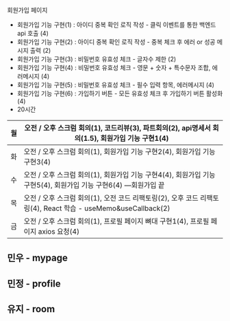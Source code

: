 회원가입 페이지 

- 회원가입 기능 구현(1) : 아이디 중복 확인 로직 작성 - 클릭 이벤트를 통한 백엔드 api 호출 (4)
- 회원가입 기능 구현(2) : 아이디 중복 확인 로직 작성 - 중복 체크 후 에러 or 성공 메시지 출력 (2)
- 회원가입 기능 구현(3) : 비밀번호 유효성 체크 - 글자수 제한 (2)
- 회원가입 기능 구현(4) : 비밀번호 유효성 체크 - 영문 + 숫자 + 특수문자 조합, 에러메시지 (4)
- 회원가입 기능 구현(5) : 비밀번호 유효성 체크 - 필수 입력 항목, 에러메시지 (4)
- 회원가입 기능 구현(6) : 가입하기 버튼 - 모든 유효성 체크 후 가입하기 버튼 활성화 (4)
- 20시간



| **월** | **오전 / 오후 스크럼 회의(1), 코드리뷰(3), 파트회의(2), api명세서 회의(1.5), 회원가입 기능 구현1(4)** |
| ------ | ------------------------------------------------------------ |
| 화     | 오전 / 오후 스크럼 회의(1), 회원가입 기능 구현2(4), 회원가입 기능 구현3(4) |
| 수     | 오전 / 오후 스크럼 회의(1), 회원가입 기능 구현4(4), 회원가입 기능 구현5(4), 회원가입 기능 구현6(4) —회원가입 끝 |
| 목     | 오전 / 오후 스크럼 회의(1), 오전 코드 리팩토링(2), 오후 코드 리팩토링(4), React 학습 - useMemo&useCallback(2) |
| 금     | 오전 / 오후 스크럼 회의(1), 프로필 페이지 뼈대 구현1(4), 프로필 페이지 axios 요청(4) |



## **민우 - mypage**

## **민정 - profile**

## **유지 - room**